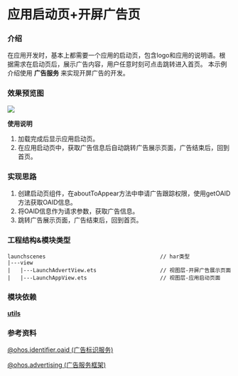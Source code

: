 
# 应用启动页+开屏广告页

### 介绍

在应用开发时，基本上都需要一个应用的启动页，包含logo和应用的说明语。根据需求在启动页后，展示广告内容，用户任意时刻可点击跳转进入首页。 本示例介绍使用 **广告服务** 来实现开屏广告的开发。

### 效果预览图

![](../../screenshots/device/LaunchScenes.gif)

**使用说明**
1. 加载完成后显示应用启动页。
2. 在应用启动页中，获取广告信息后自动跳转广告展示页面，广告结束后，回到首页。

### 实现思路

1. 创建启动页组件，在aboutToAppear方法中申请广告跟踪权限，使用getOAID方法获取OAID信息。
2. 将OAID信息作为请求参数，获取广告信息。
3. 跳转广告展示页面，广告结束后，回到首页。

### 工程结构&模块类型

   ```
   launchscenes                                    // har类型
   |---view
   |   |---LaunchAdvertView.ets                    // 视图层-开屏广告展示页面
   |   |---LaunchAppView.ets                       // 视图层-应用启动页面
   ```

### 模块依赖

[**utils**](../../common/utils)

### 参考资料

[@ohos.identifier.oaid (广告标识服务)](https://developer.harmonyos.com/cn/docs/documentation/doc-references-V2/js-apis-oaid-0000001717643901-V2)

[@ohos.advertising (广告服务框架)](https://developer.harmonyos.com/cn/docs/documentation/doc-references-V2/js-apis-advertising-0000001795402253-V2)